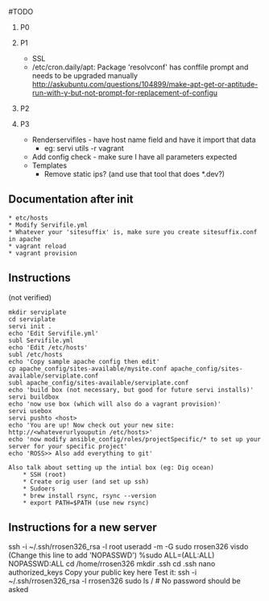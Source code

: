 #TODO

1. P0

1. P1
    * SSL
    * /etc/cron.daily/apt: Package 'resolvconf' has conffile prompt and needs to be upgraded manually
        http://askubuntu.com/questions/104899/make-apt-get-or-aptitude-run-with-y-but-not-prompt-for-replacement-of-configu

1. P2

1. P3
    * Renderservifiles - have host name field and have it import that data
        * eg: servi utils -r vagrant
    * Add config check - make sure I have all parameters expected
    * Templates
        * Remove static ips? (and use that tool that does *.dev?)


## Documentation after init
    * etc/hosts
    * Modify Servifile.yml
    * Whatever your 'sitesuffix' is, make sure you create sitesuffix.conf in apache
    * vagrant reload
    * vagrant provision


## Instructions
(not verified)

    mkdir serviplate
    cd serviplate
    servi init .
    echo 'Edit Servifile.yml'
    subl Servifile.yml
    echo 'Edit /etc/hosts'
    subl /etc/hosts
    echo 'Copy sample apache config then edit'
    cp apache_config/sites-available/mysite.conf apache_config/sites-available/serviplate.conf
    subl apache_config/sites-available/serviplate.conf
    echo 'build box (not necessary, but good for future servi installs)'
    servi buildbox
    echo 'now use box (which will also do a vagrant provision)'
    servi usebox
    servi pushto <host>
    echo 'You are up! Now check out your new site: http://<whateverurlyouputin /etc/hosts>'
    echo 'now modify ansible_config/roles/projectSpecific/* to set up your server for your specific project'
    echo 'ROSS>> Also add everything to git'

    Also talk about setting up the intial box (eg: Dig ocean)
        * SSH (root)
        * Create orig user (and set up ssh)
        * Sudoers
        * brew install rsync, rsync --version
        * export PATH=$PATH (use new rsync)

## Instructions for a new server
ssh -i ~/.ssh/rrosen326_rsa -l root
useradd -m -G sudo rrosen326
visdo
    (Change this line to add 'NOPASSWD')
    %sudo   ALL=(ALL:ALL) NOPASSWD:ALL
cd /home/rrosen326
mkdir .ssh
cd .ssh
nano authorized_keys
    Copy your public key here
Test it:
ssh -i ~/.ssh/rrosen326_rsa -l rrosen326
sudo ls /  # No password should be asked
